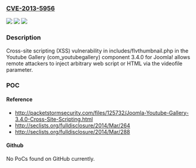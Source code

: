 ### [CVE-2013-5956](https://cve.mitre.org/cgi-bin/cvename.cgi?name=CVE-2013-5956)
![](https://img.shields.io/static/v1?label=Product&message=n%2Fa&color=blue)
![](https://img.shields.io/static/v1?label=Version&message=n%2Fa&color=blue)
![](https://img.shields.io/static/v1?label=Vulnerability&message=n%2Fa&color=brighgreen)

### Description

Cross-site scripting (XSS) vulnerability in includes/flvthumbnail.php in the Youtube Gallery (com_youtubegallery) component 3.4.0 for Joomla! allows remote attackers to inject arbitrary web script or HTML via the videofile parameter.

### POC

#### Reference
- http://packetstormsecurity.com/files/125732/Joomla-Youtube-Gallery-3.4.0-Cross-Site-Scripting.html
- http://seclists.org/fulldisclosure/2014/Mar/264
- http://seclists.org/fulldisclosure/2014/Mar/288

#### Github
No PoCs found on GitHub currently.

